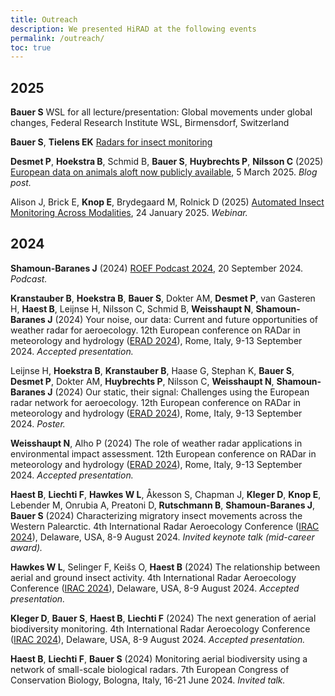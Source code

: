 ```yaml
---
title: Outreach
description: We presented HiRAD at the following events
permalink: /outreach/
toc: true
---
```


## 2025

**Bauer S** WSL for all lecture/presentation: Global movements under global changes, Federal Research Institute WSL, Birmensdorf, Switzerland

**Bauer S**, **Tielens EK** 
[Radars for insect monitoring](https://biocommunication.org/en/insects360/insect-biodiversity/radars-for-insect-monitoring/)

**Desmet P**, **Hoekstra B**, Schmid B, **Bauer S**, **Huybrechts P**, **Nilsson C** (2025) [European data on animals aloft now publicly available](https://communities.springernature.com/posts/european-data-on-animals-aloft-now-publicly-available), 5 March 2025. _Blog post._

Alison J, Brick E, **Knop E**, Brydegaard M, Rolnick D (2025) [Automated Insect Monitoring Across Modalities](https://wildlabs.net/event/automated-insect-monitoring-across-modalities), 24 January 2025. _Webinar._

## 2024

**Shamoun-Baranes J** (2024) [ROEF Podcast 2024](https://roefamsterdam.nl/podcast-roef-2024/), 20 September 2024. _Podcast._

**Kranstauber B**, **Hoekstra B**, **Bauer S**, Dokter AM, **Desmet P**, van Gasteren H, **Haest B**, Leijnse H, Nilsson C, Schmid B, **Weisshaupt N**, **Shamoun-Baranes J** (2024) Your noise, our data: Current and future opportunities of weather radar for aeroecology. 12th European conference on RADar in meteorology and hydrology ([ERAD 2024](https://www.erad2024.it/)), Rome, Italy, 9-13 September 2024. _Accepted presentation._

Leijnse H, **Hoekstra B**, **Kranstauber B**, Haase G, Stephan K, **Bauer S**, **Desmet P**, Dokter AM, **Huybrechts P**, Nilsson C, **Weisshaupt N**, **Shamoun-Baranes J** (2024) Our static, their signal: Challenges using the European radar network for aeroecology. 12th European conference on RADar in meteorology and hydrology ([ERAD 2024](https://www.erad2024.it/)), Rome, Italy, 9-13 September 2024. _Poster._

**Weisshaupt N**, Alho P (2024) The role of weather radar applications in environmental impact assessment. 12th European conference on RADar in meteorology and hydrology ([ERAD 2024](https://www.erad2024.it/)), Rome, Italy, 9-13 September 2024. _Accepted presentation._

**Haest B**, **Liechti F**, **Hawkes W L**, Åkesson S, Chapman J, **Kleger D**, **Knop E**, Lebender M, Onrubia A, Preatoni D, **Rutschmann B**, **Shamoun-Baranes J**, **Bauer S** (2024) Characterizing migratory insect movements across the Western Palearctic. 4th International Radar Aeroecology Conference ([IRAC 2024](https://sites.udel.edu/aeroecologyprogram/irac2024/)), Delaware, USA, 8-9 August 2024. _Invited keynote talk (mid-career award)._

**Hawkes W L**, Selinger F, Keišs O, **Haest B** (2024) The relationship between aerial and ground insect activity. 4th International Radar Aeroecology Conference ([IRAC 2024](https://sites.udel.edu/aeroecologyprogram/irac2024/)), Delaware, USA, 8-9 August 2024. _Accepted presentation._

**Kleger D**, **Bauer S**, **Haest B**, **Liechti F** (2024) The next generation of aerial biodiversity monitoring. 4th International Radar Aeroecology Conference ([IRAC 2024](https://sites.udel.edu/aeroecologyprogram/irac2024/)), Delaware, USA, 8-9 August 2024. _Accepted presentation._

**Haest B**, **Liechti F**, **Bauer S** (2024) Monitoring aerial biodiversity using a network of small-scale biological radars. 7th European Congress of Conservation Biology, Bologna, Italy, 16-21 June 2024. _Invited talk._
